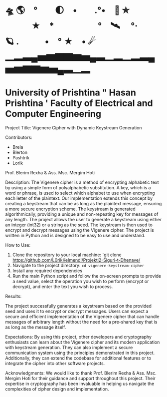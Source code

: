 🛸 🌎　°　　🌓　•　　.°•　🚀 ✯
　　　★　*　　　　　°　🛰 　°·　　🪐
.　　　•　° ★　•  ☄
▁▂▃▄▅▆▇▇▆▅▄▃▁▂▁▂▃▄▅▆▇▇▆▅▄▃▁▂
==================================================
University of Prishtina " Hasan Prishtina '
Faculty of Electrical and Computer Engineering
===================================================

Project Title: Vigenere Cipher with Dynamic Keystream Generation

Contributors:
* Brela 
* Blerton
* Pashtrik
* Lorik

Prof. Blerim Rexha & Ass. Msc. Mergim Hoti

Description:
The Vigenere cipher is a method of encrypting alphabetic text by using a simple form of polyalphabetic substitution. A key, which is a word or phrase, is used to select which alphabet to use when encrypting each letter of the plaintext. Our implementation extends this concept by creating a keystream that can be as long as the plaintext message, ensuring a more secure encryption scheme. The keystream is generated algorithmically, providing a unique and non-repeating key for messages of any length.
The project allows the user to generate a keystream using either an integer (int32) or a string as the seed. The keystream is then used to encrypt and decrypt messages using the Vigenere cipher. The project is written in Python and is designed to be easy to use and understand.

How to Use:
1. Clone the repository to your local machine: `git clone https://github.com/L0rikKelmendi/Projekti2-Siguri-t-Dhenave/
2. Navigate to the project directory: `cd vigenere-keystream-cipher`
3. Install any required dependencies
4. Run the main Python script and follow the on-screen prompts to provide a seed value, select the operation you wish to perform (encrypt or decrypt), and enter the text you wish to process.
   
Results:

The project successfully generates a keystream based on the provided seed and uses it to encrypt or decrypt messages. Users can expect a secure and efficient implementation of the Vigenere cipher that can handle messages of arbitrary length without the need for a pre-shared key that is as long as the message itself.

Expectations:
By using this project, other developers and cryptography enthusiasts can learn about the Vigenere cipher and its modern application with keystream generation. They can also implement a secure communication system using the principles demonstrated in this project. Additionally, they can extend the codebase for additional features or to integrate the cipher into other software projects.

Acknowledgments:
We would like to thank Prof. Blerim Rexha & Ass. Msc. Mergim Hoti for their guidance and support throughout this project. Their expertise in cryptography has been invaluable in helping us navigate the complexities of cipher design and implementation.
